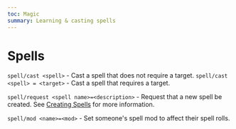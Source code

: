 ```yaml
---
toc: Magic
summary: Learning & casting spells
---
```

# Spells

`spell/cast <spell>` - Cast a spell that does not require a target.
`spell/cast <spell> = <target>` - Cast a spell that requires a target.

`spell/request <spell name>=<description>` - Request that a new spell be created. See [Creating Spells](http://spiritlakemu.com/wiki/magic_system) for more information.

`spell/mod <name>=<mod>` - Set someone's spell mod to affect their spell rolls.
